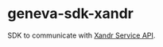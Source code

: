 # geneva-sdk-xandr

SDK to communicate with [Xandr Service API](https://docs.xandr.com/bundle/xandr-api/page/welcome.html).
